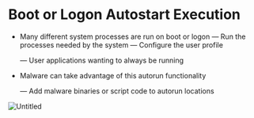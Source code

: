 # Boot or Logon Autostart Execution

- Many different system processes are run on
boot or logon
— Run the processes needed by the system
— Configure the user profile
    
    — User applications wanting to always be running
    
- Malware can take advantage of this autorun
functionality
    
     — Add malware binaries or script code to autorun
          locations
    

![Untitled](Boot%20or%20Logon%20Autostart%20Execution%2045a643098e1e4a589c3e7b1834c01afe/Untitled.png)